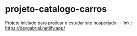 # projeto-catalogo-carros
Projeto iniciado para praticar e estudar
site hospedado -- link : https://devgabriel.netlify.app/
